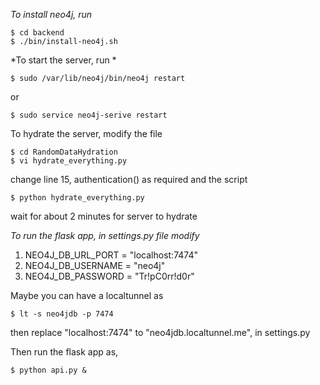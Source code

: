 *To install neo4j, run*

```
$ cd backend
$ ./bin/install-neo4j.sh
```
*To start the server, run *

```
$ sudo /var/lib/neo4j/bin/neo4j restart
```

or 

```
$ sudo service neo4j-serive restart
```

To hydrate the server, modify the file

```
$ cd RandomDataHydration
$ vi hydrate_everything.py
```

change line 15, authentication() as required
and the script

```
$ python hydrate_everything.py
```

wait for about 2 minutes for server to hydrate

*To run the flask app, in settings.py file modify*

1. NEO4J_DB_URL_PORT = "localhost:7474"
2. NEO4J_DB_USERNAME = "neo4j"
3. NEO4J_DB_PASSWORD = "Tr!pC0rr!d0r"

Maybe you can have a localtunnel as 
```
$ lt -s neo4jdb -p 7474
```

then replace "localhost:7474" to "neo4jdb.localtunnel.me",
in settings.py

Then run the flask app as,
```
$ python api.py &
```


